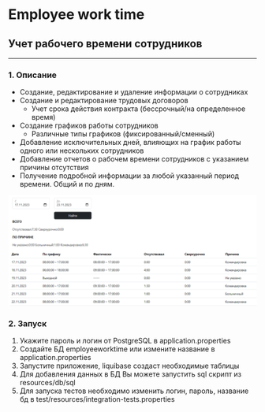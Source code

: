 # Employee work time
## Учет рабочего времени сотрудников

---
### 1. Описание

* Создание, редактирование и удаление информации о сотрудниках
* Создание и редактирование трудовых договоров
    * Учет срока действия контракта (бессрочный/на определенное время)
* Создание графиков работы сотрудников
    * Различные типы графиков (фиксированный/сменный)
* Добавление исключительных дней, влияющих на график работы одного или нескольких сотрудников
* Добавление отчетов о рабочем времени сотрудников с указанием причины отсутствия
* Получение подробной информации за любой указанный период времени. Общий и по дням.

![Статистика](./img/ewt-statistic.PNG "Title")

### 2. Запуск

1. Укажите пароль и логин от PostgreSQL в application.properties
2. Создайте БД employeeworktime или измените название в application.properties
3. Запустите приложение, liquibase создаст необходимые таблицы
4. Для добавления данных в БД Вы можете запустить sql скрипт из resources/db/sql
5. Для запуска тестов необходимо изменить логин, пароль, название бд в test/resources/integration-tests.properties